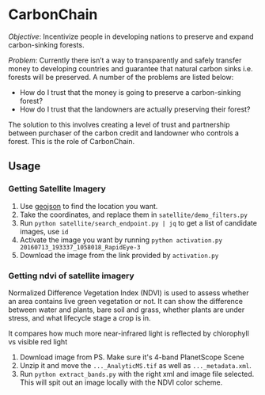 # CarbonChain

*Objective*: Incentivize people in developing nations to preserve and expand carbon-sinking forests.

*Problem*: Currently there isn’t a way to transparently and safely transfer money to developing countries and guarantee that natural carbon sinks i.e. forests will be preserved. A number of the problems are listed below:
* How do I trust that the money is going to preserve a carbon-sinking forest?
* How do I trust that the landowners are actually preserving their forest?

The solution to this involves creating a level of trust and partnership between purchaser of the carbon credit and landowner who controls a forest. This is the role of CarbonChain.

## Usage

### Getting Satellite Imagery
1. Use [geojson](http://geojson.io/#id=gist:anonymous/1d0efe01df5e1135e151ebb930d1379e&map=12/-0.5622/30.9924) to find the location you want.
2. Take the coordinates, and replace them in `satellite/demo_filters.py`
3. Run `python satellite/search_endpoint.py | jq` to get a list of candidate images, use `id`
4. Activate the image you want by running `python activation.py 20160713_193337_1058018_RapidEye-3`
5. Download the image from the link provided by `activation.py`

### Getting ndvi of satellite imagery
Normalized Difference Vegetation Index (NDVI) is used to assess whether an area contains live green vegetation or not. It can show the difference between water and plants, bare soil and grass, whether plants are under stress, and what lifecycle stage a crop is in.

It compares how much more near-infrared light is reflected by chlorophyll vs visible red light

1. Download image from PS. Make sure it's 4-band PlanetScope Scene
1. Unzip it and move the `..._AnalyticMS.tif` as well as `..._metadata.xml`.
1. Run `python extract_bands.py` with the right xml and image file selected. This will spit out an image locally with the NDVI color scheme. 
